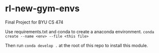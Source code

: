 # rl-new-gym-envs
Final Project for BYU CS 474

Use requirements.txt and conda to create a anaconda environment. `conda create --name <env> --file <this file>`

Then run `conda develop .` at the root of this repo to install this module. 
